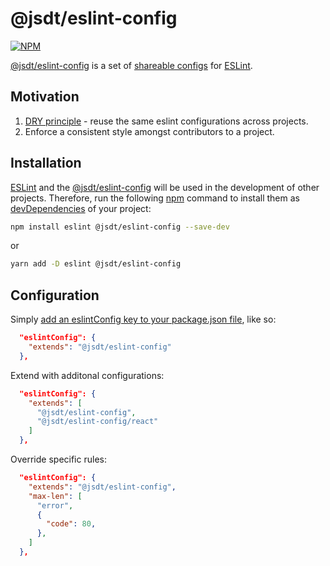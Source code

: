 @jsdt/eslint-config
===================
[![NPM](https://img.shields.io/npm/l/@jsdt/eslint-config)](LICENSE)

[@jsdt/eslint-config](https://github.com/jsdevtools/jsdevtools/tree/master/packages/configs/eslint-config) is a set of [shareable configs](https://eslint.org/docs/developer-guide/shareable-configs) for [ESLint](https://eslint.org/).

Motivation
------------
1. [DRY principle](https://en.wikipedia.org/wiki/Don%27t_repeat_yourself) - reuse the same eslint configurations across projects.
2. Enforce a consistent style amongst contributors to a project.

Installation
------------
[ESLint](https://eslint.org/) and the [@jsdt/eslint-config](https://github.com/jsdevtools/jsdevtools/tree/master/packages/configs/eslint-config) will be used in the development of other projects. Therefore, run the following [npm](https://docs.npmjs.com/about-npm/) command to install them as [devDependencies](https://docs.npmjs.com/files/package.json#devdependencies) of your project:

```bash
npm install eslint @jsdt/eslint-config --save-dev
```
or
```bash
yarn add -D eslint @jsdt/eslint-config
```

Configuration
-------------
Simply [add an eslintConfig key to your package.json file](https://eslint.org/docs/user-guide/configuring), like so:
```json
  "eslintConfig": {
    "extends": "@jsdt/eslint-config"
  },
```
Extend with additonal configurations:
```json
  "eslintConfig": {
    "extends": [
      "@jsdt/eslint-config",
      "@jsdt/eslint-config/react"
    ]
  },
```
Override specific rules:
```json
  "eslintConfig": {
    "extends": "@jsdt/eslint-config",
    "max-len": [
      "error",
      {
        "code": 80,
      },
    ]
  },
```

